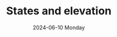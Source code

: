 ---
date:
- 2024-06-10 Monday
coverimage: ../assets/lists_icon_1710524790703_0.jpg
description:
- WonyoungJang.org
type: showcase/tokens
layout: states
title: States and elevation
tags:
categories:
lastMod: 2024-06-13
---
